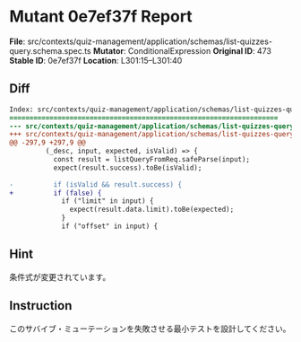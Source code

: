 # Mutant 0e7ef37f Report

**File**: src/contexts/quiz-management/application/schemas/list-quizzes-query.schema.spec.ts
**Mutator**: ConditionalExpression
**Original ID**: 473
**Stable ID**: 0e7ef37f
**Location**: L301:15–L301:40

## Diff

```diff
Index: src/contexts/quiz-management/application/schemas/list-quizzes-query.schema.spec.ts
===================================================================
--- src/contexts/quiz-management/application/schemas/list-quizzes-query.schema.spec.ts	original
+++ src/contexts/quiz-management/application/schemas/list-quizzes-query.schema.spec.ts	mutated #473
@@ -297,9 +297,9 @@
         (_desc, input, expected, isValid) => {
           const result = listQueryFromReq.safeParse(input);
           expect(result.success).toBe(isValid);
 
-          if (isValid && result.success) {
+          if (false) {
             if ("limit" in input) {
               expect(result.data.limit).toBe(expected);
             }
             if ("offset" in input) {
```

## Hint

条件式が変更されています。

## Instruction

このサバイブ・ミューテーションを失敗させる最小テストを設計してください。

